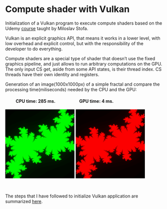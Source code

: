 # Compute shader with Vulkan

Initialization of a Vulkan program to execute compute shaders based on the Udemy [course](https://www.udemy.com/course/vulkan-gpu-computing/) taught by Miloslav Stofa.

Vulkan is an explicit graphics API, that means it works in a lower level, with low overhead and explicit control, but with the responsibility of the developer to do everything.

Compute shaders are a special type of shader that doesn’t use the fixed graphics pipeline, and just allows to run arbitrary computations on the GPU. The only input CS get, aside from some API states, is their thread index. CS threads have their own identity and registers.

Generation of an image(1000x1000px) of a simple fractal and compare the processing time(miliseconds) needed by the CPU and the GPU:

#### &nbsp;&nbsp;&nbsp;&nbsp;&nbsp;&nbsp;&nbsp;&nbsp;&nbsp; CPU time: 285 ms.   &nbsp;&nbsp;&nbsp;&nbsp;&nbsp;&nbsp;&nbsp;&nbsp;&nbsp;&nbsp;&nbsp;&nbsp;&nbsp;&nbsp;&nbsp;&nbsp;&nbsp;&nbsp;&nbsp;&nbsp;&nbsp;   GPU time: 4 ms.
<p align="left">
 <img height="220px" src="https://github.com/esettes/compute_shader_vulkan/blob/main/img/fractal_cpu.png" />
 <img height="220px" src="https://github.com/esettes/compute_shader_vulkan/blob/main/img/fractal_gpu.png" />
</p>

<br>

The steps that I have followed to initialize Vulkan application are summarized [here](https://github.com/esettes/compute_shader_vulkan/wiki/Initialization).
